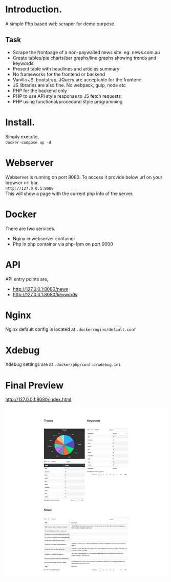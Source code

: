 # Introduction.
A simple Php based web scraper for demo purpose.

## Task
-  Scrape the frontpage of a non-paywalled news site. eg: news.com.au
-  Create tables/pie charts/bar graphs/line graphs showing trends and keywords
-  Present table with headlines and articles summary
-  No frameworks for the frontend or backend
-  Vanilla JS, bootstrap, JQuery are acceptable for the frontend.
-  JS libraries are also fine. No webpack, gulp, node etc
-  PHP for the backend only
-  PHP to use API style response to JS fetch requests
-  PHP using functional/procedural style programming

# Install.
Simply execute,  
`docker-compose up -d`

# Webserver  
Webserver is running on port 8080.
To access it provide below url on your browser url bar.  
`http://127.0.0.1:8080`  
This will show a page with the current php info of the server.

# Docker 
There are two services.
- Nginx in webserver container
- Php in php container via php-fpm on port 9000

# API
API entry points are,
* http://127.0.0.1:8080/news
* http://127.0.0.1:8080/keywords

# Nginx
Nginx default config is located at `.docker/nginx/default.conf`

# Xdebug
Xdebug settings are at `.docker/php/conf.d/xdebug.ini`

# Final Preview
http://127.0.0.1:8080/index.html

![alt text](Scraper-Demo.png "preview")